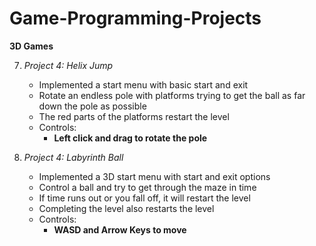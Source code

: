 # Game-Programming-Projects

**3D Games**

7. *Project 4:*
*Helix Jump*
	- Implemented a start menu with basic start and exit
	- Rotate an endless pole with platforms trying to get the ball as far down the pole as possible
	- The red parts of the platforms restart the level
	- Controls:
	  - **Left click and drag to rotate the pole**
	  
8. *Project 4:*
*Labyrinth Ball*
	- Implemented a 3D start menu with start and exit options
	- Control a ball and try to get through the maze in time
	- If time runs out or you fall off, it will restart the level
	- Completing the level also restarts the level
	- Controls:
	  - **WASD and Arrow Keys to move**